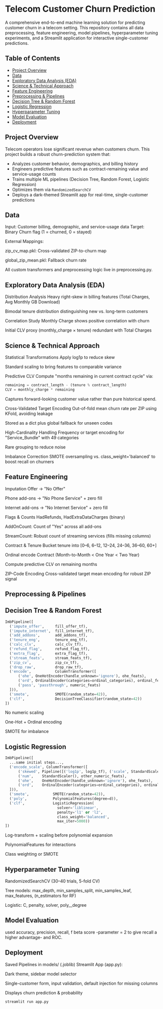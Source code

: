 # Telecom Customer Churn Prediction

A comprehensive end-to-end machine learning solution for predicting customer churn in a telecom setting. This repository contains all data preprocessing, feature engineering, model pipelines, hyperparameter tuning experiments, and a Streamlit application for interactive single-customer predictions.

## Table of Contents
- [Project Overview](#project-overview)
- [Data](#data)
- [Exploratory Data Analysis (EDA)](#exploratory-data-analysis-eda)
- [Science & Technical Approach](#science--technical-approach)
- [Feature Engineering](#feature-engineering)
- [Preprocessing & Pipelines](#preprocessing--pipelines)
- [Decision Tree & Random Forest](#decision-tree--random-forest)
- [Logistic Regression](#logistic-regression)
- [Hyperparameter Tuning](#hyperparameter-tuning)
- [Model Evaluation](#model-evaluation)
- [Deployment](#deployment)
## Project Overview
Telecom operators lose significant revenue when customers churn. This project builds a robust churn-prediction system that:
- Analyzes customer behavior, demographics, and billing history
- Engineers predictive features such as contract-remaining value and service-usage counts
- Trains multiple ML pipelines (Decision Tree, Random Forest, Logistic Regression)
- Optimizes them via `RandomizedSearchCV`
- Deploys a dark-themed Streamlit app for real-time, single-customer predictions

## Data
Input: Customer billing, demographic, and service-usage data
Target: Binary Churn flag (1 = churned, 0 = stayed)

External Mappings:

zip_cv_map.pkl: Cross-validated ZIP-to-churn map

global_zip_mean.pkl: Fallback churn rate

All custom transformers and preprocessing logic live in preprocessing.py.

## Exploratory Data Analysis (EDA)
Distribution Analysis
Heavy right-skew in billing features (Total Charges, Avg Monthly GB Download)

Bimodal tenure distribution distinguishing new vs. long-term customers

Correlation Study
Monthly Charge shows positive correlation with churn

Initial CLV proxy (monthly_charge × tenure) redundant with Total Charges

## Science & Technical Approach
Statistical Transformations
Apply log1p to reduce skew

Standard scaling to bring features to comparable variance

Predictive CLV
Compute "months remaining in current contract cycle" via:

```python
remaining = contract_length - (tenure % contract_length)
CLV = monthly_charge * remaining
```

Captures forward-looking customer value rather than pure historical spend.

Cross-Validated Target Encoding
Out-of-fold mean churn rate per ZIP using KFold, avoiding leakage

Stored as a dict plus global fallback for unseen codes

High-Cardinality Handling
Frequency or target encoding for "Service_Bundle" with 49 categories

Rare grouping to reduce noise

Imbalance Correction
SMOTE oversampling vs. class_weight='balanced' to boost recall on churners

## Feature Engineering
Imputation
Offer → "No Offer"

Phone add-ons → "No Phone Service" + zero fill

Internet add-ons → "No Internet Service" + zero fill

Flags & Counts
HadRefunds, HadExtraDataCharges (binary)

AddOnCount: Count of "Yes" across all add-ons

StreamCount: Robust count of streaming services (fills missing columns)

Contract & Tenure
Bucket tenure into [0–6, 6–12, 12–24, 24–36, 36–60, 60+]

Ordinal encode Contract (Month-to-Month < One Year < Two Year)

Compute predictive CLV on remaining months

ZIP-Code Encoding
Cross-validated target mean encoding for robust ZIP signal

## Preprocessing & Pipelines
## Decision Tree & Random Forest
```python
ImbPipeline([
  ('impute_offer',     fill_offer_tf),
  ('impute_internet',  fill_internet_tf),
  ('add_addons',       add_addons_tf),
  ('tenure_eng',       tenure_eng_tf),
  ('calc_clv',         calc_clv_tf),
  ('refund_flag',      refund_flag_tf),
  ('extra_flag',       extra_flag_tf),
  ('stream_feats',     stream_feats_tf),
  ('zip_cv',           zip_cv_tf),
  ('drop_raw',         drop_raw_tf),
  ('encode',           ColumnTransformer([
      ('ohe', OneHotEncoder(handle_unknown='ignore'), ohe_feats),
      ('ord', OrdinalEncoder(categories=ordinal_categories), ordinal_feats),
      ('pass', 'passthrough', numeric_feats)
  ])),
  ('smote',            SMOTE(random_state=42)),
  ('clf',              DecisionTreeClassifier(random_state=42))
])
```

No numeric scaling

One-Hot + Ordinal encoding

SMOTE for imbalance

## Logistic Regression
```python
ImbPipeline([
  ...same initial steps...,
  ('encode_scale', ColumnTransformer([
      ('skewed', Pipeline([('log1p', log1p_tf), ('scale', StandardScaler())]), skewed_feats),
      ('num',    StandardScaler(), other_numeric_feats),
      ('ohe',    OneHotEncoder(handle_unknown='ignore'), ohe_feats),
      ('ord',    OrdinalEncoder(categories=ordinal_categories), ordinal_feats),
  ])),
  ('smote',           SMOTE(random_state=42)),       
  ('poly',            PolynomialFeatures(degree=d)),
  ('clf',             LogisticRegression(
                        solver='liblinear', 
                        penalty='l1' or 'l2', 
                        class_weight='balanced',
                        max_iter=5000))
])
```
Log-transform + scaling before polynomial expansion

PolynomialFeatures for interactions

Class weighting or SMOTE

## Hyperparameter Tuning
RandomizedSearchCV (30–40 trials, 5-fold CV)

Tree models: max_depth, min_samples_split, min_samples_leaf, max_features, (n_estimators for RF)

Logistic: C, penalty, solver, poly__degree

## Model Evaluation
used accuracy, precision, recall, f beta score -parameter = 2 to give recall a higher advantage- and ROC.

## Deployment
Saved Pipelines in models/ (.joblib)
Streamlit App (app.py):

Dark theme, sidebar model selector

Single-customer form, input validation, default injection for missing columns

Displays churn prediction & probability

```bash
streamlit run app.py
```
